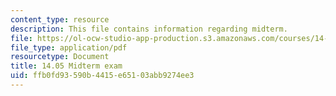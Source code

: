 ```yaml
---
content_type: resource
description: This file contains information regarding midterm.
file: https://ol-ocw-studio-app-production.s3.amazonaws.com/courses/14-05-intermediate-macroeconomics-spring-2013/ffb0fd93590b4415e65103abb9274ee3_MIT14_05S13_midterm.pdf
file_type: application/pdf
resourcetype: Document
title: 14.05 Midterm exam
uid: ffb0fd93-590b-4415-e651-03abb9274ee3
---
```

